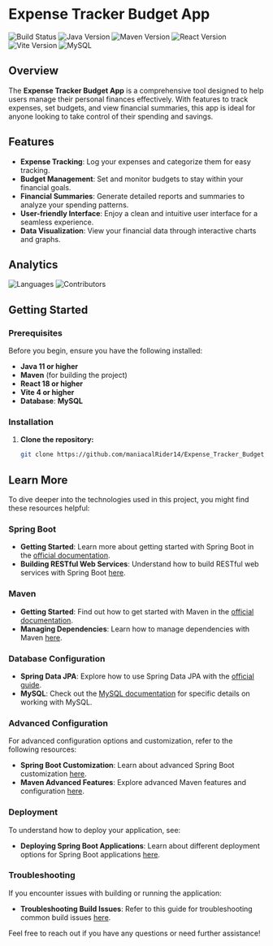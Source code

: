 # Expense Tracker Budget App

![Build Status](https://img.shields.io/github/workflow/status/maniacalRider14/Expense_Tracker_Budget_app/Build)
![Java Version](https://img.shields.io/badge/Java-11%2B-green)
![Maven Version](https://img.shields.io/badge/Maven-3.8.1-orange)
![React Version](https://img.shields.io/badge/React-18%2B-blue)
![Vite Version](https://img.shields.io/badge/Vite-4%2B-yellow)
![MySQL](https://img.shields.io/badge/Database-MySQL-blue)

## Overview

The **Expense Tracker Budget App** is a comprehensive tool designed to help users manage their personal finances effectively. With features to track expenses, set budgets, and view financial summaries, this app is ideal for anyone looking to take control of their spending and savings.

## Features

- **Expense Tracking**: Log your expenses and categorize them for easy tracking.
- **Budget Management**: Set and monitor budgets to stay within your financial goals.
- **Financial Summaries**: Generate detailed reports and summaries to analyze your spending patterns.
- **User-friendly Interface**: Enjoy a clean and intuitive user interface for a seamless experience.
- **Data Visualization**: View your financial data through interactive charts and graphs.

## Analytics

![Languages](https://img.shields.io/github/languages/top/maniacalRider14/Expense_Tracker_Budget_app)
![Contributors](https://img.shields.io/github/contributors/maniacalRider14/Expense_Tracker_Budget_app)

## Getting Started

### Prerequisites

Before you begin, ensure you have the following installed:

- **Java 11 or higher**
- **Maven** (for building the project)
- **React 18 or higher**
- **Vite 4 or higher**
- **Database**: **MySQL**

### Installation

1. **Clone the repository:**

   ```bash
   git clone https://github.com/maniacalRider14/Expense_Tracker_Budget_app.git

## Learn More

To dive deeper into the technologies used in this project, you might find these resources helpful:

### Spring Boot

- **Getting Started**: Learn more about getting started with Spring Boot in the [official documentation](https://docs.spring.io/spring-boot/docs/current/reference/htmlsingle/).
- **Building RESTful Web Services**: Understand how to build RESTful web services with Spring Boot [here](https://docs.spring.io/spring-boot/docs/current/reference/htmlsingle/#howto-build-a-restful-web-service).

### Maven

- **Getting Started**: Find out how to get started with Maven in the [official documentation](https://maven.apache.org/guides/getting-started/).
- **Managing Dependencies**: Learn how to manage dependencies with Maven [here](https://maven.apache.org/guides/introduction/introduction-to-dependency-mechanism.html).

### Database Configuration

- **Spring Data JPA**: Explore how to use Spring Data JPA with the [official guide](https://docs.spring.io/spring-data/jpa/docs/current/reference/html/).
- **MySQL**: Check out the [MySQL documentation](https://dev.mysql.com/doc/) for specific details on working with MySQL.

### Advanced Configuration

For advanced configuration options and customization, refer to the following resources:

- **Spring Boot Customization**: Learn about advanced Spring Boot customization [here](https://docs.spring.io/spring-boot/docs/current/reference/htmlsingle/#boot-features-customizing-configuration).
- **Maven Advanced Features**: Explore advanced Maven features and configuration [here](https://maven.apache.org/guides/introduction/introduction-to-the-pom.html).

### Deployment

To understand how to deploy your application, see:

- **Deploying Spring Boot Applications**: Learn about different deployment options for Spring Boot applications [here](https://docs.spring.io/spring-boot/docs/current/reference/htmlsingle/#deployment).

### Troubleshooting

If you encounter issues with building or running the application:

- **Troubleshooting Build Issues**: Refer to this guide for troubleshooting common build issues [here](https://docs.spring.io/spring-boot/docs/current/reference/htmlsingle/#boot-features-troubleshooting).

Feel free to reach out if you have any questions or need further assistance!

